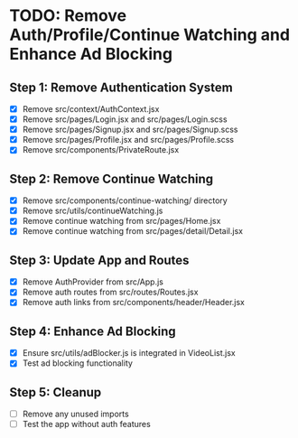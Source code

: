 # TODO: Remove Auth/Profile/Continue Watching and Enhance Ad Blocking

## Step 1: Remove Authentication System
- [x] Remove src/context/AuthContext.jsx
- [x] Remove src/pages/Login.jsx and src/pages/Login.scss
- [x] Remove src/pages/Signup.jsx and src/pages/Signup.scss
- [x] Remove src/pages/Profile.jsx and src/pages/Profile.scss
- [x] Remove src/components/PrivateRoute.jsx

## Step 2: Remove Continue Watching
- [x] Remove src/components/continue-watching/ directory
- [x] Remove src/utils/continueWatching.js
- [x] Remove continue watching from src/pages/Home.jsx
- [x] Remove continue watching from src/pages/detail/Detail.jsx

## Step 3: Update App and Routes
- [x] Remove AuthProvider from src/App.js
- [x] Remove auth routes from src/routes/Routes.jsx
- [x] Remove auth links from src/components/header/Header.jsx

## Step 4: Enhance Ad Blocking
- [x] Ensure src/utils/adBlocker.js is integrated in VideoList.jsx
- [x] Test ad blocking functionality

## Step 5: Cleanup
- [ ] Remove any unused imports
- [ ] Test the app without auth features
